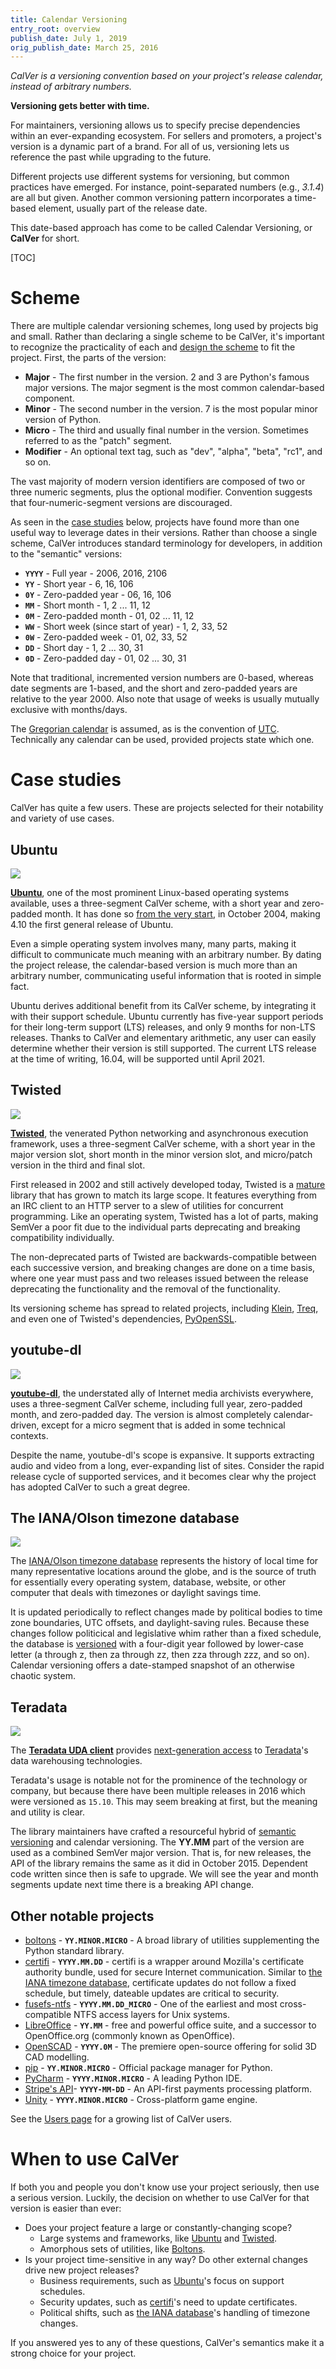 ```yaml
---
title: Calendar Versioning
entry_root: overview
publish_date: July 1, 2019
orig_publish_date: March 25, 2016
---
```


_CalVer is a versioning convention based on your project's release
calendar, instead of arbitrary numbers._

**Versioning gets better with time.**

For maintainers, versioning allows us to specify precise dependencies
within an ever-expanding ecosystem. For sellers and promoters, a
project's version is a dynamic part of a brand. For all of us,
versioning lets us reference the past while upgrading to the future.

Different projects use different systems for versioning, but common
practices have emerged. For instance, point-separated numbers (e.g.,
_3.1.4_) are all but given. Another common versioning pattern
incorporates a time-based element, usually part of the release date.

This date-based approach has come to be called Calendar Versioning, or
**CalVer** for short.

[TOC]

# Scheme

There are multiple calendar versioning schemes, long used by projects
big and small. Rather than declaring a single scheme to be CalVer,
it's important to recognize the practicality of each and
[design the scheme][designing_a_version] to fit the project. First,
the parts of the version:

- **Major** - The first number in the version. 2 and 3 are Python's famous
  major versions. The major segment is the most common calendar-based component.
- **Minor** - The second number in the version. 7 is the most popular
  minor version of Python.
- **Micro** - The third and usually final number in the version. Sometimes
  referred to as the "patch" segment.
- **Modifier** - An optional text tag, such as "dev", "alpha", "beta",
  "rc1", and so on.

The vast majority of modern version identifiers are composed of two or
three numeric segments, plus the optional modifier. Convention
suggests that four-numeric-segment versions are discouraged.

[designing_a_version]: http://sedimental.org/designing_a_version.html

As seen in the [case studies](#case_studies) below, projects have
found more than one useful way to leverage dates in their
versions. Rather than choose a single scheme, CalVer introduces
standard terminology for developers, in addition to the "semantic"
versions:

- **`YYYY`** - Full year - 2006, 2016, 2106
- **`YY`** - Short year - 6, 16, 106
- **`0Y`** - Zero-padded year - 06, 16, 106
- **`MM`** - Short month - 1, 2 ... 11, 12
- **`0M`** - Zero-padded month - 01, 02 ... 11, 12
- **`WW`** - Short week (since start of year) - 1, 2, 33, 52
- **`0W`** - Zero-padded week - 01, 02, 33, 52
- **`DD`** - Short day - 1, 2 ... 30, 31
- **`0D`** - Zero-padded day - 01, 02 ... 30, 31

Note that traditional, incremented version numbers are 0-based,
whereas date segments are 1-based, and the short and zero-padded years
are relative to the year 2000. Also note that usage of weeks is
usually mutually exclusive with months/days.

The [Gregorian calendar][gregorian] is assumed, as is the convention
of [UTC][utc]. Technically any calendar can be used, provided projects
state which one.

[gregorian]: https://en.wikipedia.org/wiki/Gregorian_calendar
[utc]: https://en.wikipedia.org/wiki/Coordinated_Universal_Time

# Case studies

CalVer has quite a few users. These are projects selected for their
notability and variety of use cases.

## Ubuntu

<img src="https://img.shields.io/badge/calver-YY.0M.MICRO-22bfda.svg" />

**[Ubuntu][ubuntu]**, one of the most prominent Linux-based operating
systems available, uses a three-segment CalVer scheme, with a short
year and zero-padded month. It has done so
[from the very start][ubuntu_releases], in October 2004, making 4.10
the first general release of Ubuntu.

Even a simple operating system involves many, many parts, making it
difficult to communicate much meaning with an arbitrary number. By
dating the project release, the calendar-based version is much more
than an arbitrary number, communicating useful information that is
rooted in simple fact.

Ubuntu derives additional benefit from its CalVer scheme, by
integrating it with their support schedule. Ubuntu currently has
five-year support periods for their long-term support (LTS) releases,
and only 9 months for non-LTS releases. Thanks to CalVer and
elementary arithmetic, any user can easily determine whether their
version is still supported. The current LTS release at the time of
writing, 16.04, will be supported until April 2021.

[ubuntu]: http://www.ubuntu.com/
[ubuntu_releases]: https://en.wikipedia.org/wiki/List_of_Ubuntu_releases

## Twisted

<img src="https://img.shields.io/badge/calver-YY.MM.MICRO-22bfda.svg" />

**[Twisted][twisted]**, the venerated Python networking and
asynchronous execution framework, uses a three-segment CalVer scheme,
with a short year in the major version slot, short month in the minor
version slot, and micro/patch version in the third and final slot.

First released in 2002 and still actively developed today, Twisted is
a [mature][twisted_wp] library that has grown to match its large
scope. It features everything from an IRC client to an HTTP server to
a slew of utilities for concurrent programming. Like an operating
system, Twisted has a lot of parts, making SemVer a poor fit due to
the individual parts deprecating and breaking compatibility individually.

The non-deprecated parts of Twisted are backwards-compatible between
each successive version, and breaking changes are done on a time basis,
where one year must pass and two releases issued between the release
deprecating the functionality and the removal of the functionality.

Its versioning scheme has spread to related projects, including
[Klein][klein], [Treq][treq], and even one of Twisted's dependencies,
[PyOpenSSL][pyopenssl].

[twisted]: https://twistedmatrix.com
[twisted_wp]: https://en.wikipedia.org/wiki/Twisted_%28software%29
[klein]: https://github.com/twisted/klein
[treq]: https://github.com/twisted/treq
[pyopenssl]: https://github.com/pyca/pyopenssl

## youtube-dl

<img src="https://img.shields.io/badge/calver-YYYY.0M.0D-22bfda.svg" />

**[youtube-dl][youtube-dl]**, the understated ally of Internet
media archivists everywhere, uses a three-segment CalVer scheme,
including full year, zero-padded month, and zero-padded day. The
version is almost completely calendar-driven, except for a micro
segment that is added in some technical contexts.

Despite the name, youtube-dl's scope is expansive. It supports
extracting audio and video from a long, ever-expanding list of
sites. Consider the rapid release cycle of supported services, and it
becomes clear why the project has adopted CalVer to such a great
degree.

[youtube-dl]: https://youtube-dl.org/

## The IANA/Olson timezone database

<img src="https://img.shields.io/badge/calver-YYYYa..z-22bfda.svg" />

The [IANA/Olson timezone database][iana_tz] represents the history of local
time for many representative locations around the globe, and is the source
of truth for essentially every operating system, database, website, or other
computer that deals with timezones or daylight savings time.

It is updated periodically to reflect changes made by political bodies to
time zone boundaries, UTC offsets, and daylight-saving rules.  Because these
changes follow politicical and legislative whim rather than a fixed schedule,
the database is [versioned][tz_version] with a four-digit year followed by
lower-case letter (a through z, then za through zz, then zza through zzz,
and so on).  Calendar versioning offers a date-stamped snapshot of an
otherwise chaotic system.

[iana_tz]: https://www.iana.org/time-zones
[tz_version]: https://data.iana.org/time-zones/tz-link.html

## Teradata

<img src="https://img.shields.io/badge/calver-YY.MM.MINOR.MICRO-22bfda.svg" />

The **[Teradata UDA client][teradata_uda]** provides [next-generation
access][uda_blog] to [Teradata][teradata]'s data warehousing technologies.

Teradata's usage is notable not for the prominence of the technology
or company, but because there have been multiple releases in 2016
which were versioned as `15.10`. This may seem breaking at first, but
the meaning and utility is clear.

The library maintainers have crafted a resourceful hybrid of
[semantic versioning][semver] and calendar versioning. The **YY.MM**
part of the version are used as a combined SemVer major version. That
is, for new releases, the API of the library remains the same as it
did in October 2015. Dependent code written since then is safe to
upgrade. We will see the year and month segments update next time
there is a breaking API change.

[teradata]: http://www.teradata.com/
[teradata_uda]: https://pypi.python.org/pypi/teradata
[uda_blog]: https://developer.teradata.com/tools/reference/teradata-python-module
[semver]: http://semver.org/

## Other notable projects

- [boltons][boltons] - **`YY.MINOR.MICRO`** - A broad library of
  utilities supplementing the Python standard library.
- [certifi][certifi] - **`YYYY.MM.DD`** - certifi is a wrapper around
  Mozilla's certificate authority bundle, used for secure Internet
  communication. Similar to [the IANA timezone database](#the-iana-olson-timezone-database),
  certificate updates do not follow a fixed schedule, but timely,
  dateable updates are critical to security.
- [fusefs-ntfs][fusefs-ntfs] - **`YYYY.MM.DD_MICRO`** - One of the
  earliest and most cross-compatible NTFS access layers for Unix
  systems.
- [LibreOffice][libreoffice] - **`YY.MM`** - free and powerful office suite,
  and a successor to OpenOffice.org (commonly known as OpenOffice).
- [OpenSCAD][openscad] - **`YYYY.0M`** - The premiere open-source
  offering for solid 3D CAD modelling.
- [pip][pip] - **`YY.MINOR.MICRO`** - Official package manager for Python.
- [PyCharm][pycharm] - **`YYYY.MINOR.MICRO`** - A leading Python IDE.
- [Stripe's API][stripe]- **`YYYY-MM-DD`** - An API-first payments processing platform.
- [Unity][unity] - **`YYYY.MINOR.MICRO`** - Cross-platform game engine.

[boltons]: https://boltons.readthedocs.io/en/latest/
[certifi]: https://pypi.python.org/pypi/certifi
[fusefs-ntfs]: https://www.freshports.org/sysutils/fusefs-ntfs
[libreoffice]: https://www.libreoffice.org/
[openscad]: https://openscad.org/
[pip]: https://pip.pypa.io/en/stable/news/
[pycharm]: https://www.jetbrains.com/pycharm/download/
[stripe]: https://stripe.com/blog/api-versioning
[unity]: https://unity3d.com/unity/whats-new/

See the [Users page][users] for a growing list of CalVer users.

[users]: /users.html

# When to use CalVer

If both you and people you don't know use your project seriously, then
use a serious version. Luckily, the decision on whether to use CalVer
for that version is easier than ever:

- Does your project feature a large or constantly-changing scope?
  - Large systems and frameworks, like [Ubuntu](#ubuntu) and [Twisted](#twisted).
  - Amorphous sets of utilities, like [Boltons](#other-notable-projects).
- Is your project time-sensitive in any way? Do other external changes
  drive new project releases?
  - Business requirements, such as [Ubuntu](#ubuntu)'s focus on support schedules.
  - Security updates, such as [certifi](#other-notable-projects)'s need to update certificates.
  - Political shifts, such as [the IANA database](#the-iana-olson-timezone-database)'s handling of timezone changes.

If you answered yes to any of these questions, CalVer's semantics make
it a strong choice for your project.
